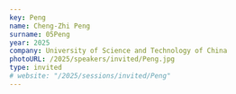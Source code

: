 ```yaml
---
key: Peng
name: Cheng-Zhi Peng
surname: 05Peng
year: 2025
company: University of Science and Technology of China
photoURL: /2025/speakers/invited/Peng.jpg
type: invited
# website: "/2025/sessions/invited/Peng"
---
```

